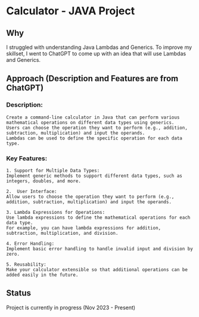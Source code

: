 # Calculator - JAVA Project

## Why
  I struggled with understanding Java Lambdas and Generics. 
  To improve my skillset, I went to ChatGPT to come up with an idea that will use Lambdas and Generics.

## Approach (Description and Features are from ChatGPT)

  ### Description:
  
    Create a command-line calculator in Java that can perform various mathematical operations on different data types using generics. 
    Users can choose the operation they want to perform (e.g., addition, subtraction, multiplication) and input the operands. 
    Lambdas can be used to define the specific operation for each data type.

  ### Key Features:
  
    1. Support for Multiple Data Types: 
    Implement generic methods to support different data types, such as integers, doubles, and more.
    
    2.  User Interface: 
    Allow users to choose the operation they want to perform (e.g., addition, subtraction, multiplication) and input the operands.
    
    3. Lambda Expressions for Operations: 
    Use lambda expressions to define the mathematical operations for each data type. 
    For example, you can have lambda expressions for addition, subtraction, multiplication, and division.
    
    4. Error Handling: 
    Implement basic error handling to handle invalid input and division by zero.
    
    5. Reusability: 
    Make your calculator extensible so that additional operations can be added easily in the future.

## Status
  Project is currently in progress (Nov 2023 - Present)
